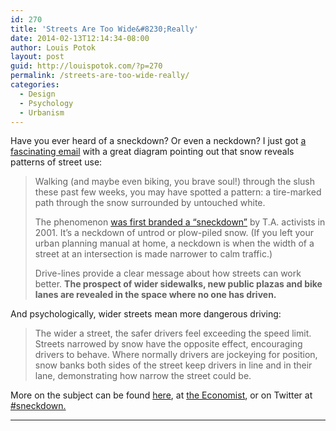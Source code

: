 ```yaml
---
id: 270
title: 'Streets Are Too Wide&#8230;Really'
date: 2014-02-13T12:14:34-08:00
author: Louis Potok
layout: post
guid: http://louispotok.com/?p=270
permalink: /streets-are-too-wide-really/
categories:
  - Design
  - Psychology
  - Urbanism
---
```

Have you ever heard of a sneckdown? Or even a neckdown? I just got [a fascinating email](http://transalt.org/files/news/streetbeat/2014/Feb/0213.html) with a great diagram pointing out that snow reveals patterns of street use:

> Walking (and maybe even biking, you brave soul!) through the slush these past few weeks, you may have spotted a pattern: a tire-marked path through the snow surrounded by untouched white.
> 
> The phenomenon <a href="http://my.transalt.org/site/R?i=5V5IFD0R9r3pdr5SmGb4Mw" target="_blank">was first branded a “sneckdown”</a> by T.A. activists in 2001. It&#8217;s a neckdown of untrod or plow-piled snow. (If you left your urban planning manual at home, a neckdown is when the width of a street at an intersection is made narrower to calm traffic.)
> 
> Drive-lines provide a clear message about how streets can work better. **The prospect of wider sidewalks, new public plazas and bike lanes are revealed in the space where no one has driven.**

And psychologically, wider streets mean more dangerous driving:

> The wider a street, the safer drivers feel exceeding the speed limit. Streets narrowed by snow have the opposite effect, encouraging drivers to behave. Where normally drivers are jockeying for position, snow banks both sides of the street keep drivers in line and in their lane, demonstrating how narrow the street could be.

More on the subject can be found [here](http://usa.streetsblog.org/2014/02/11/can-snow-inspire-better-streets-it-already-has/), at [the Economist](http://www.economist.com/blogs/babbage/2014/02/natural-traffic-control), or on Twitter at [#sneckdown.](https://twitter.com/search?q=%23sneckdown&src=typd)  
****

&nbsp;